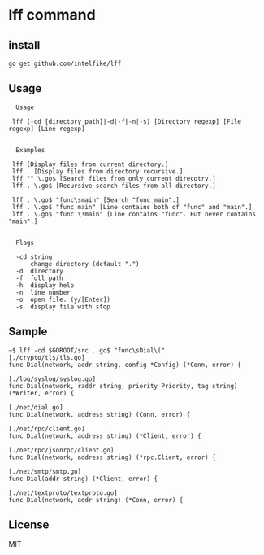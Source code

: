 # lff command

## install

```go get github.com/intelfike/lff```

## Usage

```
  Usage

 lff (-cd [directory path]|-d|-f|-n|-s) [Directory regexp] [File regexp] [Line regexp]


  Examples

 lff [Display files from current directory.]
 lff . [Display files from directory recursive.]
 lff "" \.go$ [Search files from only current direcotry.]
 lff . \.go$ [Recursive search files from all directory.]

 lff . \.go$ "func\smain" [Search "func main".]
 lff . \.go$ "func main" [Line contains both of "func" and "main".]
 lff . \.go$ "func \!main" [Line contains "func". But never contains "main".]


  Flags

  -cd string
      change directory (default ".")
  -d  directory
  -f  full path
  -h  display help
  -n  line number
  -o  open file. (y/[Enter])
  -s  display file with stop

```

## Sample

```
~$ lff -cd $GOROOT/src . go$ "func\sDial\("
[./crypto/tls/tls.go]
func Dial(network, addr string, config *Config) (*Conn, error) {

[./log/syslog/syslog.go]
func Dial(network, raddr string, priority Priority, tag string) (*Writer, error) {

[./net/dial.go]
func Dial(network, address string) (Conn, error) {

[./net/rpc/client.go]
func Dial(network, address string) (*Client, error) {

[./net/rpc/jsonrpc/client.go]
func Dial(network, address string) (*rpc.Client, error) {

[./net/smtp/smtp.go]
func Dial(addr string) (*Client, error) {

[./net/textproto/textproto.go]
func Dial(network, addr string) (*Conn, error) {

```

## License
MIT